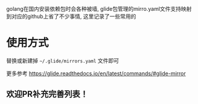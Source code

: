 golang在国内安装依赖包时会各种被墙, glide包管理的mirro.yaml文件支持映射到对应的github上省了不少事情, 这里记录了一些常用的
# 使用方式
替换或新建掉 `~/.glide/mirrors.yaml` 文件即可

更多参考 https://glide.readthedocs.io/en/latest/commands/#glide-mirror

## 欢迎PR补充完善列表！

